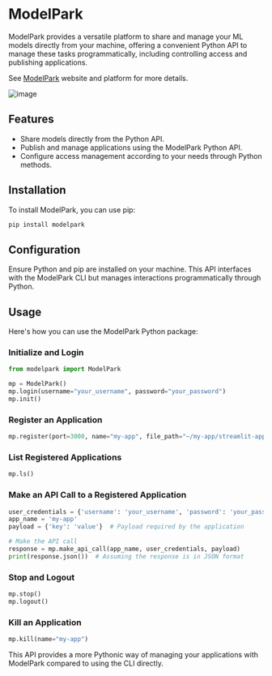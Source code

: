 
# ModelPark

ModelPark provides a versatile platform to share and manage your ML models directly from your machine, offering a convenient Python API to manage these tasks programmatically, including controlling access and publishing applications.

See [ModelPark](https://modelpark.app/) website and platform for more details.

![image](https://github.com/model-park/modelpark/assets/25637056/6eac80e7-91e9-477a-bcce-bd7d369d932e)


## Features

- Share models directly from the Python API.
- Publish and manage applications using the ModelPark Python API.
- Configure access management according to your needs through Python methods.

## Installation

To install ModelPark, you can use pip:
```bash
pip install modelpark
```

## Configuration

Ensure Python and pip are installed on your machine. This API interfaces with the ModelPark CLI but manages interactions programmatically through Python.

## Usage

Here's how you can use the ModelPark Python package:

### Initialize and Login
```python
from modelpark import ModelPark

mp = ModelPark()
mp.login(username="your_username", password="your_password")
mp.init()
```

### Register an Application
```python
mp.register(port=3000, name="my-app", file_path="~/my-app/streamlit-app.py", access="public", framework="streamlit")
```

### List Registered Applications
```python
mp.ls()
```

### Make an API Call to a Registered Application
```python
user_credentials = {'username': 'your_username', 'password': 'your_password'}
app_name = 'my-app'
payload = {'key': 'value'}  # Payload required by the application

# Make the API call
response = mp.make_api_call(app_name, user_credentials, payload)
print(response.json())  # Assuming the response is in JSON format
```

### Stop and Logout
```python
mp.stop()
mp.logout()
```

### Kill an Application
```python
mp.kill(name="my-app")
```

This API provides a more Pythonic way of managing your applications with ModelPark compared to using the CLI directly.
